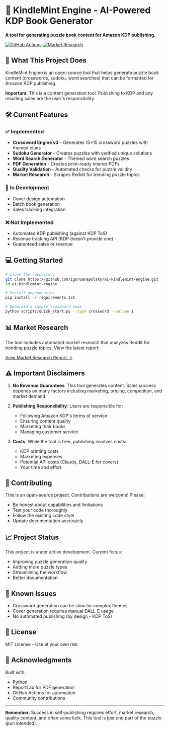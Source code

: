 # 🚀 KindleMint Engine - AI-Powered KDP Book Generator

**A tool for generating puzzle book content for Amazon KDP publishing.**

[![GitHub Actions](https://github.com/IgorGanapolsky/ai-kindlemint-engine/workflows/Production%20QA/badge.svg)](https://github.com/IgorGanapolsky/ai-kindlemint-engine/actions)
[![Market Research](https://img.shields.io/badge/Market%20Research-Daily-brightgreen)](https://github.com/IgorGanapolsky/ai-kindlemint-engine/actions/workflows/market_research.yml)

## 🎯 What This Project Does

KindleMint Engine is an open-source tool that helps generate puzzle book content (crosswords, sudoku, word searches) that can be formatted for Amazon KDP publishing. 

**Important**: This is a content generation tool. Publishing to KDP and any resulting sales are the user's responsibility.

## 🛠️ Current Features

### ✅ Implemented
- **Crossword Engine v3** - Generates 15×15 crossword puzzles with themed clues
- **Sudoku Generator** - Creates puzzles with verified unique solutions  
- **Word Search Generator** - Themed word search puzzles
- **PDF Generation** - Creates print-ready interior PDFs
- **Quality Validation** - Automated checks for puzzle validity
- **Market Research** - Scrapes Reddit for trending puzzle topics

### 🚧 In Development
- Cover design automation
- Batch book generation
- Sales tracking integration

### ❌ Not Implemented
- Automated KDP publishing (against KDP ToS)
- Revenue tracking API (KDP doesn't provide one)
- Guaranteed sales or revenue

## 💻 Getting Started

```bash
# Clone the repository
git clone https://github.com/IgorGanapolsky/ai-kindlemint-engine.git
cd ai-kindlemint-engine

# Install dependencies
pip install -r requirements.txt

# Generate a sample crossword book
python scripts/quick_start.py --type crossword --volume 1
```

## 📊 Market Research

The tool includes automated market research that analyzes Reddit for trending puzzle topics. View the latest report:

[View Market Research Report →](data/market-insights/market-insights.md)

## ⚠️ Important Disclaimers

1. **No Revenue Guarantees**: This tool generates content. Sales success depends on many factors including marketing, pricing, competition, and market demand.

2. **Publishing Responsibility**: Users are responsible for:
   - Following Amazon KDP's terms of service
   - Ensuring content quality
   - Marketing their books
   - Managing customer service

3. **Costs**: While the tool is free, publishing involves costs:
   - KDP printing costs
   - Marketing expenses
   - Potential API costs (Claude, DALL-E for covers)
   - Your time and effort

## 🤝 Contributing

This is an open-source project. Contributions are welcome! Please:
- Be honest about capabilities and limitations
- Test your code thoroughly
- Follow the existing code style
- Update documentation accurately

## 📈 Project Status

This project is under active development. Current focus:
- Improving puzzle generation quality
- Adding more puzzle types
- Streamlining the workflow
- Better documentation

## 🐛 Known Issues

- Crossword generation can be slow for complex themes
- Cover generation requires manual DALL-E usage
- No automated publishing (by design - KDP ToS)

## 📄 License

MIT License - Use at your own risk

## 🙏 Acknowledgments

Built with:
- Python
- ReportLab for PDF generation
- GitHub Actions for automation
- Community contributions

---

**Remember**: Success in self-publishing requires effort, market research, quality content, and often some luck. This tool is just one part of the puzzle (pun intended).